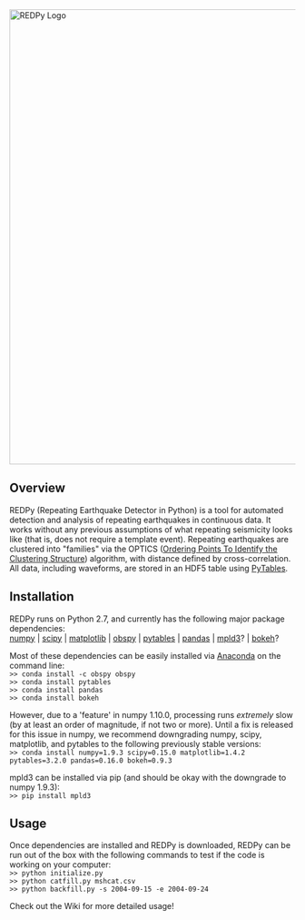 <img src="https://raw.githubusercontent.com/ahotovec/REDPyAlpha/master/img/logo.png" width=800 alt="REDPy Logo" />

## Overview
REDPy (Repeating Earthquake Detector in Python) is a tool for automated detection and analysis of repeating earthquakes in continuous data. It works without any previous assumptions of what repeating seismicity looks like (that is, does not require a template event). Repeating earthquakes are clustered into "families" via the OPTICS ([Ordering Points To Identify the Clustering Structure](https://en.wikipedia.org/wiki/OPTICS_algorithm)) algorithm, with distance defined by cross-correlation. All data, including waveforms, are stored in an HDF5 table using [PyTables](http://www.pytables.org/).

## Installation
REDPy runs on Python 2.7, and currently has the following major package dependencies:  
[numpy](http://www.numpy.org/) | [scipy](http://www.scipy.org/) | [matplotlib](http://www.matplotlib.org/) | [obspy](http://www.obspy.org/) | [pytables](http://www.pytables.org/) | [pandas](http://pandas.pydata.org/) | [mpld3](http://mpld3.github.io/)? | [bokeh](http://bokeh.pydata.org/)? 

Most of these dependencies can be easily installed via [Anaconda](https://www.continuum.io/) on the command line:  
`>> conda install -c obspy obspy`  
`>> conda install pytables`  
`>> conda install pandas`  
`>> conda install bokeh`

However, due to a 'feature' in numpy 1.10.0, processing runs _extremely_ slow (by at least an order of magnitude, if not two or more). Until a fix is released for this issue in numpy, we recommend downgrading numpy, scipy, matplotlib, and pytables to the following previously stable versions:  
`>> conda install numpy=1.9.3 scipy=0.15.0 matplotlib=1.4.2 pytables=3.2.0 pandas=0.16.0 bokeh=0.9.3`

mpld3 can be installed via pip (and should be okay with the downgrade to numpy 1.9.3):  
`>> pip install mpld3`

## Usage
Once dependencies are installed and REDPy is downloaded, REDPy can be run out of the box with the following commands to test if the code is working on your computer:  
`>> python initialize.py`  
`>> python catfill.py mshcat.csv`  
`>> python backfill.py -s 2004-09-15 -e 2004-09-24`

Check out the Wiki for more detailed usage!
